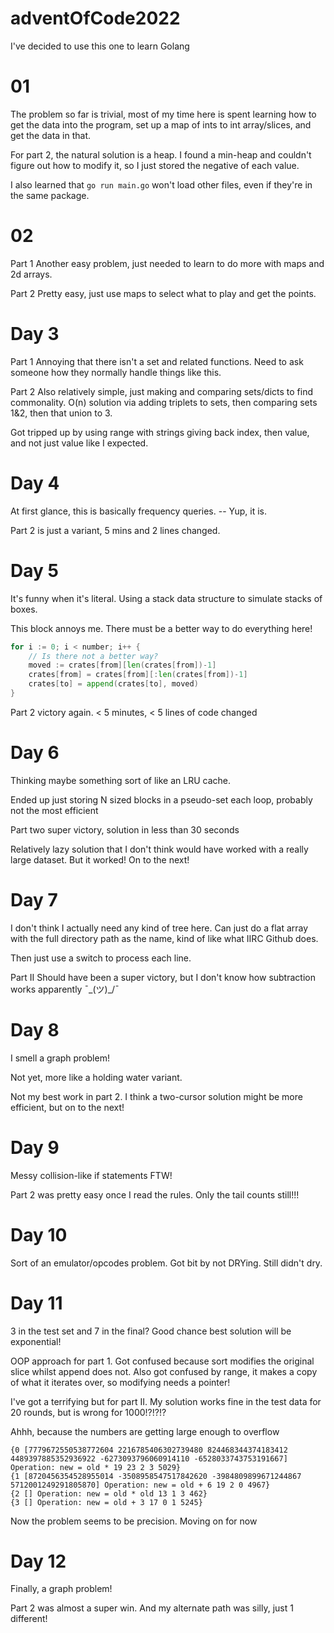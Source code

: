 # adventOfCode2022

I've decided to use this one to learn Golang

# 01

The problem so far is trivial, most of my time here is spent learning how to get the data into the program, set up a map of ints to int array/slices, and get the data in that.

For part 2, the natural solution is a heap.  I found a min-heap and couldn't figure out how to modify it, so I just stored the negative of each value.

I also learned that `go run main.go` won't load other files, even if they're in the same package.

# 02

Part 1
Another easy problem, just needed to learn to do more with maps and 2d arrays.

Part 2
Pretty easy, just use maps to select what to play and get the points.

# Day 3

Part 1
Annoying that there isn't a set and related functions.  Need to ask someone how they normally handle things like this.

Part 2
Also relatively simple, just making and comparing sets/dicts to find commonality.  O(n) solution via adding triplets to sets, then comparing sets 1&2, then that union to 3.

Got tripped up by using range with strings giving back index, then value, and not just value like I expected.

# Day 4

At first glance, this is basically frequency queries. -- Yup, it is.

Part 2 is just a variant, 5 mins and 2 lines changed.

# Day 5

It's funny when it's literal.  Using a stack data structure to simulate stacks of boxes.

This block annoys me.  There must be a better way to do everything here!

```go
for i := 0; i < number; i++ {
    // Is there not a better way?
    moved := crates[from][len(crates[from])-1]
    crates[from] = crates[from][:len(crates[from])-1]
    crates[to] = append(crates[to], moved)
}
```

Part 2 victory again.  < 5 minutes, < 5 lines of code changed

# Day 6

Thinking maybe something sort of like an LRU cache.

Ended up just storing N sized blocks in a pseudo-set each loop, probably not the most efficient

Part two super victory, solution in less than 30 seconds

Relatively lazy solution that I don't think would have worked with a really large dataset.  But it worked!  On to the next!

# Day 7

I don't think I actually need any kind of tree here.  Can just do a flat array with the full directory path as the name, kind of like what IIRC Github does.

Then just use a switch to process each line.

Part II
Should have been a super victory, but I don't know how subtraction works apparently ¯\_(ツ)_/¯

# Day 8

I smell a graph problem!

Not yet, more like a holding water variant.

Not my best work in part 2.  I think a two-cursor solution might be more efficient, but on to the next!

# Day 9

Messy collision-like if statements FTW!

Part 2 was pretty easy once I read the rules.  Only the tail counts still!!!

# Day 10

Sort of an emulator/opcodes problem.  Got bit by not DRYing.  Still didn't dry.

# Day 11

3 in the test set and 7 in the final?  Good chance best solution will be exponential!

OOP approach for part 1.  Got confused because sort modifies the original slice whilst append does not.  Also got confused by range, it makes a copy of what it iterates over, so modifying needs a pointer!

I've got a terrifying but for part II.  My solution works fine in the test data for 20 rounds, but is wrong for 1000!?!?!?

Ahhh, because the numbers are getting large enough to overflow

```
{0 [7779672550538772604 2216785406302739480 824468344374183412 4489397885352936922 -6273093796060914110 -6528033743753191667] Operation: new = old * 19 23 2 3 5029}
{1 [8720456354528955014 -3508958547517842620 -3984809899671244867 5712001249291805870] Operation: new = old + 6 19 2 0 4967}
{2 [] Operation: new = old * old 13 1 3 462}
{3 [] Operation: new = old + 3 17 0 1 5245}
```

Now the problem seems to be precision.  Moving on for now

# Day 12
Finally, a graph problem!

Part 2 was almost a super win.  And my alternate path was silly, just 1 different!
